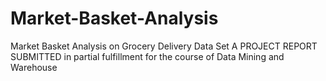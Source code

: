 # Market-Basket-Analysis
Market Basket Analysis on Grocery Delivery Data Set  A PROJECT REPORT SUBMITTED  in partial fulfillment for the course  of  Data Mining and Warehouse 

